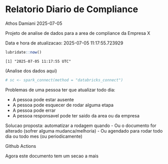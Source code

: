 # Relatorio Diario de Compliance
Athos Damiani
2025-07-05

Projeto de analise de dados para a area de compliance da Empresa X

Data e hora de atualizacao: 2025-07-05 11:17:55.723929

``` r
lubridate::now()
```

    [1] "2025-07-05 11:17:55 UTC"

(Analise dos dados aqui)

``` r
# sc <- spark_connect(method = "databricks_connect")
```

Problemas de uma pessoa ter que atualizar todo dia:

-   A pessoa pode estar ausente
-   A pessoa pode esquecer de rodar alguma etapa
-   A pessoa pode errar
-   A pessoa responsavel pode ter saido da area ou da empresa

Solucao proposta: automatizar a rodagem quando - Ou o documento for
alterado (sofrer alguma mudanca/melhoria) - Ou agendado para rodar todo
dia ou todo mes (ou periodicamente)

Github Actions

Agora este documento tem um secao a mais
